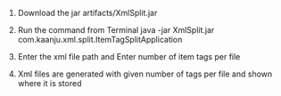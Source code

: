1. Download the jar artifacts/XmlSplit.jar

2. Run the command from Terminal java -jar XmlSplit.jar com.kaanju.xml.split.ItemTagSplitApplication

3. Enter the xml file path and Enter number of item tags per file

4. Xml files are generated with given number of tags per file and shown where it is stored
